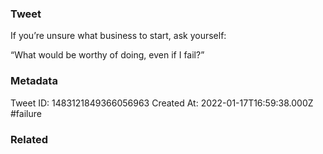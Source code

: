 ### Tweet
If you’re unsure what business to start, ask yourself: 

“What would be worthy of doing, even if I fail?”

### Metadata
Tweet ID: 1483121849366056963
Created At: 2022-01-17T16:59:38.000Z
#failure 

### Related

